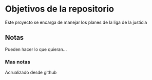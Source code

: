 # Objetivos de la repositorio

Este proyecto se encarga de manejar los planes de la liga de la justicia


## Notas
Pueden hacer lo que quieran...

### Mas notas
Acrualizado desde github
